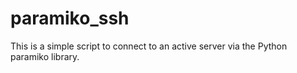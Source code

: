 # paramiko_ssh
This is a simple script to connect to an active server via the Python paramiko library.  
